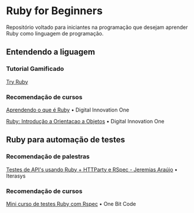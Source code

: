 # Ruby for Beginners
Repositório voltado para iniciantes na programação que desejam aprender Ruby como linguagem de programação.


## Entendendo a liguagem

### Tutorial Gamificado

[Try Ruby](https://try.ruby-lang.org/)

### Recomendação de cursos

[Aprendendo o que é Ruby](https://web.dio.me/course/aprendendo-o-que-e-ruby) • Digital Innovation One

[Ruby: Introdução a Orientacao a Objetos](https://web.dio.me/course/ruby-introducao-a-orientacao-a-objetos) • Digital Innovation One



## Ruby para automação de testes

### Recomendação de palestras

[Testes de API's usando Ruby + HTTParty e RSpec - Jeremias Araújo](https://youtu.be/UxM3AMLAdEw) • Iterasys


### Recomendação de cursos

[Mini curso de testes Ruby com Rspec](https://www.youtube.com/watch?v=eb2VaG9bfSE&list=PLdDT8if5attGc3fgFsFe5cvV9MwlVFNLW) • One Bit Code

